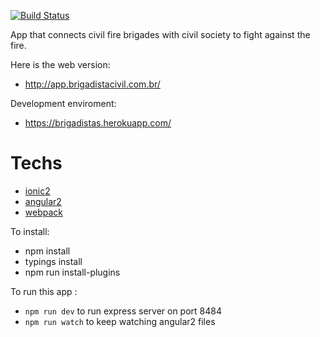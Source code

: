 [![Build Status](https://travis-ci.org/mariohmol/brigadistas.svg?branch=master)](https://travis-ci.org/mariohmol/brigadistas)

App that connects civil fire brigades with civil society to fight against the fire.

Here is the web version:

* http://app.brigadistacivil.com.br/

Development enviroment:

* https://brigadistas.herokuapp.com/

# Techs

- [ionic2](ionicframework.com/docs/v2)
- [angular2](angular.io)
- [webpack](webpack.com)

To install:

* npm install
* typings install
* npm run install-plugins

To run this app :

* `npm run dev` to run express server on port 8484
* `npm run watch` to keep watching angular2 files
